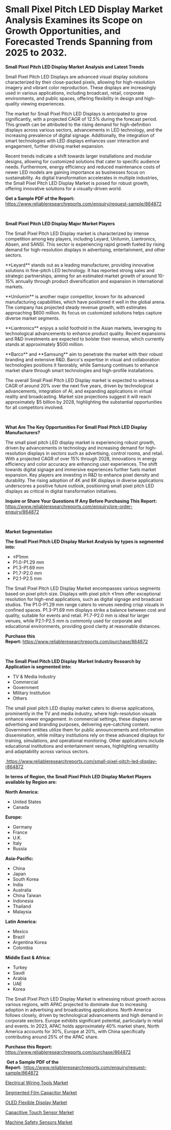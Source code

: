 <p><h1>Small Pixel Pitch LED Display Market Analysis Examines its Scope on Growth Opportunities, and Forecasted Trends Spanning from 2025 to 2032.</h1></p><p><strong>Small Pixel Pitch LED Display Market Analysis and Latest Trends</strong></p>
<p><p>Small Pixel Pitch LED Displays are advanced visual display solutions characterized by their close-packed pixels, allowing for high-resolution imagery and vibrant color reproduction. These displays are increasingly used in various applications, including broadcast, retail, corporate environments, and public spaces, offering flexibility in design and high-quality viewing experiences.</p><p>The market for Small Pixel Pitch LED Displays is anticipated to grow significantly, with a projected CAGR of 12.5% during the forecast period. This growth can be attributed to the rising demand for high-definition displays across various sectors, advancements in LED technology, and the increasing prevalence of digital signage. Additionally, the integration of smart technologies with LED displays enhances user interaction and engagement, further driving market expansion.</p><p>Recent trends indicate a shift towards larger installations and modular designs, allowing for customized solutions that cater to specific audience needs. Furthermore, energy efficiency and reduced maintenance costs of newer LED models are gaining importance as businesses focus on sustainability. As digital transformation accelerates in multiple industries, the Small Pixel Pitch LED Display Market is poised for robust growth, offering innovative solutions for a visually-driven world.</p></p>
<p><strong>Get a Sample PDF of the Report:&nbsp;</strong> <a href="https://www.reliableresearchreports.com/enquiry/request-sample/864872?utm_campaign=36&utm_medium=2&utm_source=Github&utm_content=ia&utm_term=10022025&utm_id=small-pixel-pitch-led-display">https://www.reliableresearchreports.com/enquiry/request-sample/864872</a></p>
<p>&nbsp;</p>
<p><strong>Small Pixel Pitch LED Display Major Market Players</strong></p>
<p><p>The Small Pixel Pitch LED Display market is characterized by intense competition among key players, including Leyard, Unilumin, Liantronics, Absen, and SANSI. This sector is experiencing rapid growth fueled by rising demand for high-resolution displays in advertising, entertainment, and other sectors.</p><p>**Leyard** stands out as a leading manufacturer, providing innovative solutions in fine-pitch LED technology. It has reported strong sales and strategic partnerships, aiming for an estimated market growth of around 10-15% annually through product diversification and expansion in international markets.</p><p>**Unilumin** is another major competitor, known for its advanced manufacturing capabilities, which have positioned it well in the global arena. The company has projected steady revenue growth, with estimates approaching $600 million. Its focus on customized solutions helps capture diverse market segments.</p><p>**Liantronics** enjoys a solid foothold in the Asian markets, leveraging its technological advancements to enhance product quality. Recent expansions and R&D investments are expected to bolster their revenue, which currently stands at approximately $500 million.</p><p>**Barco** and **Samsung** aim to penetrate the market with their robust branding and extensive R&D. Barco's expertise in visual and collaboration technologies positions it favorably, while Samsung continues to enhance market share through smart technologies and high-profile installations.</p><p>The overall Small Pixel Pitch LED Display market is expected to witness a CAGR of around 20% over the next five years, driven by technological advancements, integration of AI, and expanding applications in virtual reality and broadcasting. Market size projections suggest it will reach approximately $5 billion by 2028, highlighting the substantial opportunities for all competitors involved.</p></p>
<p>&nbsp;</p>
<p><strong>What Are The Key Opportunities For Small Pixel Pitch LED Display Manufacturers?</strong></p>
<p><p>The small pixel pitch LED display market is experiencing robust growth, driven by advancements in technology and increasing demand for high-resolution displays in sectors such as advertising, control rooms, and retail. With a projected CAGR of over 15% through 2028, innovations in energy efficiency and color accuracy are enhancing user experiences. The shift towards digital signage and immersive experiences further fuels market expansion. Key players are investing in R&D to enhance pixel density and durability. The rising adoption of 4K and 8K displays in diverse applications underscores a positive future outlook, positioning small pixel pitch LED displays as critical in digital transformation initiatives.</p></p>
<p><strong>Inquire or Share Your Questions If Any Before Purchasing This Report:</strong> <a href="https://www.reliableresearchreports.com/enquiry/pre-order-enquiry/864872?utm_campaign=36&utm_medium=2&utm_source=Github&utm_content=ia&utm_term=10022025&utm_id=small-pixel-pitch-led-display">https://www.reliableresearchreports.com/enquiry/pre-order-enquiry/864872</a></p>
<p>&nbsp;</p>
<p><strong>Market Segmentation</strong></p>
<p><strong>The Small Pixel Pitch LED Display Market Analysis by types is segmented into:</strong></p>
<p><ul><li>≤P1mm</li><li>P1.0-P1.29 mm</li><li>P1.3-P1.69 mm</li><li>P1.7-P2.0 mm</li><li>P2.1-P2.5 mm</li></ul></p>
<p><p>The Small Pixel Pitch LED Display Market encompasses various segments based on pixel pitch size. Displays with pixel pitch ≤1mm offer exceptional resolution for high-end applications, such as digital signage and broadcast studios. The P1.0-P1.29 mm range caters to venues needing crisp visuals in confined spaces. P1.3-P1.69 mm displays strike a balance between cost and quality, suitable for events and retail. P1.7-P2.0 mm is ideal for larger venues, while P2.1-P2.5 mm is commonly used for corporate and educational environments, providing good clarity at reasonable distances.</p></p>
<p><strong>Purchase this Report:&nbsp;</strong><a href="https://www.reliableresearchreports.com/purchase/864872?utm_campaign=36&utm_medium=2&utm_source=Github&utm_content=ia&utm_term=10022025&utm_id=small-pixel-pitch-led-display">https://www.reliableresearchreports.com/purchase/864872</a></p>
<p>&nbsp;</p>
<p><strong>The Small Pixel Pitch LED Display Market Industry Research by Application is segmented into:</strong></p>
<p><ul><li>TV & Media Industry</li><li>Commercial</li><li>Government</li><li>Military Institution</li><li>Others</li></ul></p>
<p><p>The small pixel pitch LED display market caters to diverse applications, prominently in the TV and media industry, where high-resolution visuals enhance viewer engagement. In commercial settings, these displays serve advertising and branding purposes, delivering eye-catching content. Government entities utilize them for public announcements and information dissemination, while military institutions rely on these advanced displays for training, simulations, and operational monitoring. Other applications include educational institutions and entertainment venues, highlighting versatility and adaptability across various sectors.</p></p>
<p><a href="https://www.reliableresearchreports.com/small-pixel-pitch-led-display-r864872?utm_campaign=36&utm_medium=2&utm_source=Github&utm_content=ia&utm_term=10022025&utm_id=small-pixel-pitch-led-display">&nbsp;https://www.reliableresearchreports.com/small-pixel-pitch-led-display-r864872</a></p>
<p><strong>In terms of Region, the Small Pixel Pitch LED Display Market Players available by Region are:</strong></p>
<p>
    <p> <strong> North America: </strong>
        <ul>
            <li>United States</li>
            <li>Canada</li>
        </ul>
        </p> 
    <p> <strong> Europe: </strong>
        <ul>
            <li>Germany</li>
            <li>France</li>
            <li>U.K.</li>
            <li>Italy</li>
            <li>Russia</li>
        </ul>
        </p> 
    <p> <strong> Asia-Pacific: </strong>
        <ul>
            <li>China</li>
            <li>Japan</li>
            <li>South Korea</li>
            <li>India</li>
            <li>Australia</li>
            <li>China Taiwan</li>
            <li>Indonesia</li>
            <li>Thailand</li>
            <li>Malaysia</li>
        </ul>
        </p> 
    <p> <strong> Latin America: </strong>
        <ul>
            <li>Mexico</li>
            <li>Brazil</li>
            <li>Argentina Korea</li>
            <li>Colombia</li>
        </ul>
        </p> 
    <p> <strong> Middle East & Africa: </strong>
        <ul>
            <li>Turkey</li>
            <li>Saudi</li>
            <li>Arabia</li>
            <li>UAE</li>
            <li>Korea</li>
        </ul>
    </p>
    </p>
<p><p>The Small Pixel Pitch LED Display Market is witnessing robust growth across various regions, with APAC projected to dominate due to increasing adoption in advertising and broadcasting applications. North America follows closely, driven by technological advancements and high demand in corporate sectors. Europe exhibits significant potential, particularly in retail and events. In 2023, APAC holds approximately 40% market share, North America accounts for 30%, Europe at 20%, with China specifically contributing around 25% of the APAC share.</p></p>
<p><strong>Purchase this Report: </strong><a href="https://www.reliableresearchreports.com/purchase/864872?utm_campaign=36&utm_medium=2&utm_source=Github&utm_content=ia&utm_term=10022025&utm_id=small-pixel-pitch-led-display">https://www.reliableresearchreports.com/purchase/864872</a></p>
<p>&nbsp;<strong>Get a Sample PDF of the Report:&nbsp;&nbsp;</strong><a href="https://www.reliableresearchreports.com/enquiry/request-sample/864872?utm_campaign=36&utm_medium=2&utm_source=Github&utm_content=ia&utm_term=10022025&utm_id=small-pixel-pitch-led-display">https://www.reliableresearchreports.com/enquiry/request-sample/864872</a></p>
<p><strong></strong></p>
<p><p><a href="https://github.com/genayziben/Market-Research-Report-List-1/blob/main/electrical-wiring-tools-market.md?utm_campaign=36&utm_medium=2&utm_source=Github&utm_content=ia&utm_term=10022025&utm_id=small-pixel-pitch-led-display">Electrical Wiring Tools Market</a></p><p><a href="https://github.com/elitasvimal/Market-Research-Report-List-1/blob/main/segmented-film-capacitor-market.md?utm_campaign=36&utm_medium=2&utm_source=Github&utm_content=ia&utm_term=10022025&utm_id=small-pixel-pitch-led-display">Segmented Film Capacitor Market</a></p><p><a href="https://github.com/binnazcassam/Market-Research-Report-List-1/blob/main/oled-flexible-display-market.md?utm_campaign=36&utm_medium=2&utm_source=Github&utm_content=ia&utm_term=10022025&utm_id=small-pixel-pitch-led-display">OLED Flexible Display Market</a></p><p><a href="https://github.com/meuskocov/Market-Research-Report-List-1/blob/main/capacitive-touch-sensor-market.md?utm_campaign=36&utm_medium=2&utm_source=Github&utm_content=ia&utm_term=10022025&utm_id=small-pixel-pitch-led-display">Capacitive Touch Sensor Market</a></p><p><a href="https://github.com/raeezkenedz/Market-Research-Report-List-1/blob/main/machine-safety-sensors-market.md?utm_campaign=36&utm_medium=2&utm_source=Github&utm_content=ia&utm_term=10022025&utm_id=small-pixel-pitch-led-display">Machine Safety Sensors Market</a></p></p>